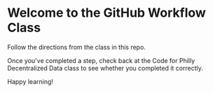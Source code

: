 # Welcome to the GitHub Workflow Class

Follow the directions from the class in this repo.

Once you've completed a step, check back at the Code for Philly Decentralized Data class to see whether you completed it correctly.

Happy learning!
